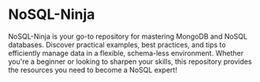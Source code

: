 # NoSQL-Ninja
NoSQL-Ninja is your go-to repository for mastering MongoDB and NoSQL databases. Discover practical examples, best practices, and tips to efficiently manage data in a flexible, schema-less environment. Whether you're a beginner or looking to sharpen your skills, this repository provides the resources you need to become a NoSQL expert!
